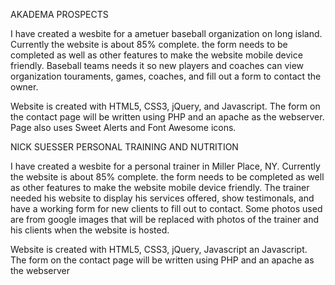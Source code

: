 AKADEMA PROSPECTS

I have created a wesbite for a ametuer baseball organization on long island.  Currently the website is about 85% complete.  the form needs to be completed as well as other features to make the website mobile device friendly.  Baseball teams needs it so new players and coaches can view organization touraments, games, coaches, and fill out a form to contact the owner.  

Website is created with HTML5, CSS3, jQuery, and Javascript.  The form on the contact page will be written using PHP and an apache as the webserver.  Page also uses Sweet Alerts and Font Awesome icons. 

NICK SUESSER PERSONAL TRAINING AND NUTRITION

I have created a wesbite for a personal trainer in Miller Place, NY.  Currently the website is about 85% complete.  the form needs to be completed as well as other features to make the website mobile device friendly.  The trainer needed his website to display his services offered, show testimonals, and have a working form for new clients to fill out to contact.  Some photos used are from google images that will be replaced with photos of the trainer and his clients when the website is hosted.  

Website is created with HTML5, CSS3, jQuery, Javascript an Javascript.  The form on the contact page will be written using PHP and an apache as the webserver


